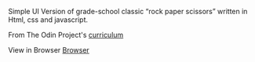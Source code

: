 Simple UI Version of grade-school classic “rock paper scissors” written in Html, css and javascript.

From The Odin Project's [curriculum](https://www.theodinproject.com/courses/web-development-101/lessons/rock-paper-scissors?ref=lnav)


View in Browser [Browser](https://addisuka25.github.io/RockPaperScissorsUI-Version/)
